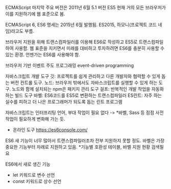 ECMAScript 마지막 주요 버전은 2011년 6월 5.1 버전 ES5
현재 거의 모든 브라우저가 이를 지원하기에 웹 표준으로 봄.

ECMAScript 6, ES6 명세는 2015년 6월 발행됨. ES2015, 하모니(프로젝트 코드 네임)라고도 부름.

브라우저 지원을 위해 트랜스컴파일러를 이용해 ES6로 작성하고 ES5로 트랜스컴파일 하여 사용함.
웹 표준을 지키면서 미래를 대비하고 투자하려면 ES6를 충분히 사용할 수 있는 환경. 언젠가는 ES6를 사용해야 함.

브라우저 기반
이벤트 주도 프로그래밍 event-driven programming

자바스크립트 개발 도구
깃: 프로젝트를 쉽게 관리하고 다른 개발자와 협력할 수 있게 돕는 버전 컨트롤 도구.
노드: 브라우저 밖에서도 자바스크립트를 실행할 수 있게 하는 도구. 
노드와 함께 설치되는 npm은 패키지 관리 도구
걸프: 반복적인 개발 작업을 자동화하는 빌드 도구
바벨: ES6코드를 ES5로 변환하는 트랜스컴파일러
ES린트: 자주 하는 실수를 피하고 더 나은 프로그래머가 되도록 돕는 린트 프로그램

자바스크립트는 인터프리팅 언어, 부대 작업이 필요 없다 -> *바벨, Sass 등 점점 사전 작업이 필요하게 변화해 가는 듯.
* 온라인 도구 https://es6console.com/

ES6 새 기능이 너무 많아서 트랜스컴파일러조차 전부 지원하지 못할 정도.
바벨은 가장 중요한 기능부터 차례로 지원하고 있음.
*기능별 호환성 테이블, 바벨 지원 현황 검색필요 

ES6에서 새로 생긴 기능
- let 키워드로 변수 선언
- const 키워드로 상수 선언



